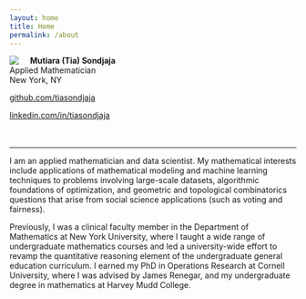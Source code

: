 ```yaml
---
layout: home
title: Home
permalink: /about
---
```


<img style="float: left; padding-right: 20px" src="assets/img/ms_pic.png">

**Mutiara (Tia) Sondjaja**<br>
Applied Mathematician<br>
<i class="fa fa-map-marker"></i> New York, NY<br>

<i class="fa fa-github" aria-hidden="true"></i> <a href="https://github.com/tiasondjaja">github.com/tiasondjaja</a>

<i class="fa fa-linkedin" aria-hidden="true"></i> <a href="https://www.linkedin.com/in/tiasondjaja/">linkedin.com/in/tiasondjaja</a><br><br><br>


<!--
<i class="fa fa-envelope" aria-hidden="true"></i> msondjaja at gmail<br>
<a href="https://github.com/tiasondjaja"><i class="fa fa-github" aria-hidden="true"></i></a> tiasondjaja
<a href="https://github.com/tiasondjaja"><i class="fa fa-github" aria-hidden="true"></i></a> tiasondjaja




<nav class="social-icons">
    {% include social-icons.html %}
</nav> <br><br>
-->  

*****

I am an applied mathematician and data scientist.  My mathematical interests include applications of mathematical modeling and machine learning techniques to problems involving large-scale datasets, algorithmic foundations of optimization, and geometric and topological combinatorics questions that arise from social science applications (such as voting and fairness).


Previously, I was a clinical faculty member in the Department of Mathematics at New York University, where I taught a wide range of undergraduate mathematics courses and led a university-wide effort to revamp the quantitative reasoning element of the undergraduate general education curriculum.  I earned my PhD in Operations Research at Cornell University, where I was advised by James Renegar, and my undergraduate degree in mathematics at Harvey Mudd College.



<!--
I earned my undergraduate degree in mathematics at Harvey Mudd College and my PhD in Operations Research at Cornell University.  At Cornell, I focused algorithmic foundations for convex optimization and was advised by James Renegar.  From 2014 to 2022, I was a clinical faculty member in the Department of Mathematics at New York University, where I taught a wide range of undergraduate mathematics courses and led a university-wide effort to revamp the quantitative reasoning element of the undergraduate general education curriculum.  As an educator, I enjoyed developing <a href="/teaching">hands-on course materials and projects</a> that connect foundational mathematical ideas to modern applications in numerical linear algebra, optimization, machine learning, and data science.



<!--
In my academic research work, I enjoy thinking about how ideas from convex optimization, combinatorics, and geometry can help answer questions that come from the social sciences (including voting and fairness).

I obtained my Ph.D. in Operations Research at Cornell University in 2014; my dissertation work centered around the design and analysis of an optimization algorithm for convex optimization (linear and semidefinite programming).  I obtained my undergraduate degree in mathematics in 2008 from Harvey Mudd College.


-->